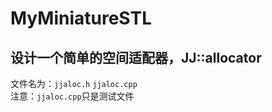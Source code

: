 # MyMiniatureSTL
## 设计一个简单的空间适配器，JJ::allocator
文件名为：`jjaloc.h`  `jjaloc.cpp` \
注意：`jjaloc.cpp`只是测试文件
